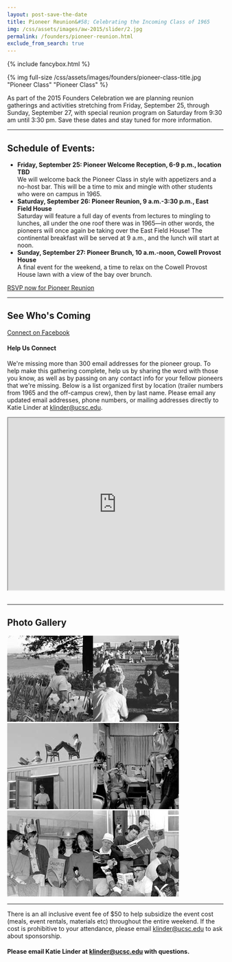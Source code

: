 ```yaml
---
layout: post-save-the-date
title: Pioneer Reunion&#58; Celebrating the Incoming Class of 1965
img: /css/assets/images/aw-2015/slider/2.jpg
permalink: /founders/pioneer-reunion.html
exclude_from_search: true
---
```


{% include fancybox.html %}

{% img full-size /css/assets/images/founders/pioneer-class-title.jpg "Pioneer Class" "Pioneer Class" %}

As part of the 2015 Founders Celebration we are planning reunion gatherings and activities stretching from Friday, September 25, through Sunday, September 27, with special reunion program on Saturday from 9:30 am until 3:30 pm.  Save these dates and stay tuned for more information.

***

## Schedule of Events:

- **Friday, September 25: Pioneer Welcome Reception, 6-9 p.m., location TBD** <br />
We will welcome back the Pioneer Class in style with appetizers and a no-host bar. This will be a time to mix and mingle with other students who were on campus in 1965.
- **Saturday, September 26: Pioneer Reunion, 9 a.m.-3:30 p.m., East Field House** <br />
Saturday will feature a full day of events from lectures to mingling to lunches, all under the one roof there was in 1965—in other words, the pioneers will once again be taking over the East Field House! The continental breakfast will be served at 9 a.m., and the lunch will start at noon.
- **Sunday, September 27: Pioneer Brunch, 10 a.m.-noon, Cowell Provost House** <br />
A final event for the weekend, a time to relax on the Cowell Provost House lawn with a view of the bay over brunch.


<a href="https://securelb.imodules.com/s/1069/index.aspx?sid=1069&gid=1&pgid=1945&cid=3633" class="full-width-button" style="float: none !important;">RSVP now for Pioneer Reunion</a>

***

## See Who's Coming

[Connect on Facebook](https://www.facebook.com/groups/848465011856725/?notif_t=group_r2j_approved)

#### Help Us Connect

We're missing more than 300 email addresses for the pioneer group. To help make this gathering complete, help us by sharing the word with those you know, as well as by passing on any contact info for your fellow pioneers that we're missing. Below is a list organized first by location (trailer numbers from 1965 and the off-campus crew), then by last name. Please email any updated email addresses, phone numbers, or mailing addresses directly to Katie Linder at [klinder@ucsc.edu](mailto:klinder@ucsc.edu).

<iframe width="100%" height="400px" style="width:100%; max-height:400px; margin-bottom:1em;" src="https://docs.google.com/spreadsheets/d/1s623B6cEwdkUWzffO7Xu_2YLASD8LnoudTj_VsfiWNw/pubhtml?gid=0&amp;single=true&amp;widget=true&amp;headers=false"></iframe>

***

## Photo Gallery

<a href="/css/assets/images/founders/photos/1.jpg" class="fancybox fancy-thumb" title="Unidentified student in daffodil patch outside the Cowell College dining hall, with the housing trailers in the background"><img src="/css/assets/images/founders/photos/1-thumb.jpg" class="fancy-thumb" alt="Unidentified student in daffodil patch outside the Cowell College dining hall, with the housing trailers in the background"></a><a href="/css/assets/images/founders/photos/2.jpg" class="fancybox fancy-thumb" title="Spring Thing, May 11-14, 1967: students on the East Field, with the housing trailers in the background"><img src="/css/assets/images/founders/photos/2-thumb.jpg" class="fancy-thumb" alt="Spring Thing, May 11-14, 1967: students on the East Field, with the housing trailers in the background"></a><a href="/css/assets/images/founders/photos/3.jpg" class="fancybox fancy-thumb" title="Pioneer Class: residents of Bitter End trailer"><img src="/css/assets/images/founders/photos/3-thumb.jpg" class="fancy-thumb" alt="Pioneer Class: residents of Bitter End trailer"></a><a href="/css/assets/images/founders/photos/4.jpg" class="fancybox fancy-thumb" title="Pioneer Class: residents of unidentified trailer"><img src="/css/assets/images/founders/photos/4-thumb.jpg" class="fancy-thumb" alt="Pioneer Class: residents of unidentified trailer"></a><a href="/css/assets/images/founders/photos/5.jpg" class="fancybox fancy-thumb" title="EPioneer Class: residents of Parnassus trailer: Maxine Kaye, Flinn Moore, Kathy Murphy, Suzanne Shellaby, Lynne Barber, Carole Sandillo, unidentified"><img src="/css/assets/images/founders/photos/5-thumb.jpg" class="fancy-thumb" alt="Pioneer Class: residents of Parnassus trailer: Maxine Kaye, Flinn Moore, Kathy Murphy, Suzanne Shellaby, Lynne Barber, Carole Sandillo, unidentified"></a><a href="/css/assets/images/founders/photos/6.jpg" class="fancybox fancy-thumb" title="Pioneer Class: residents of the Fighting Cocks trailer"><img src="/css/assets/images/founders/photos/6-thumb.jpg" class="fancy-thumb" alt="Pioneer Class: residents of the Fighting Cocks trailer"></a>

***

There is an all inclusive event fee of $50 to help subsidize the event cost (meals, event rentals, materials etc) throughout the entire weekend. If the cost is prohibitive to your attendance, please email [klinder@ucsc.edu](mailto:klinder@ucsc.edu) to ask about sponsorship.


#### Please email Katie Linder at [klinder@ucsc.edu](mailto:klinder@ucsc.edu) with questions.
